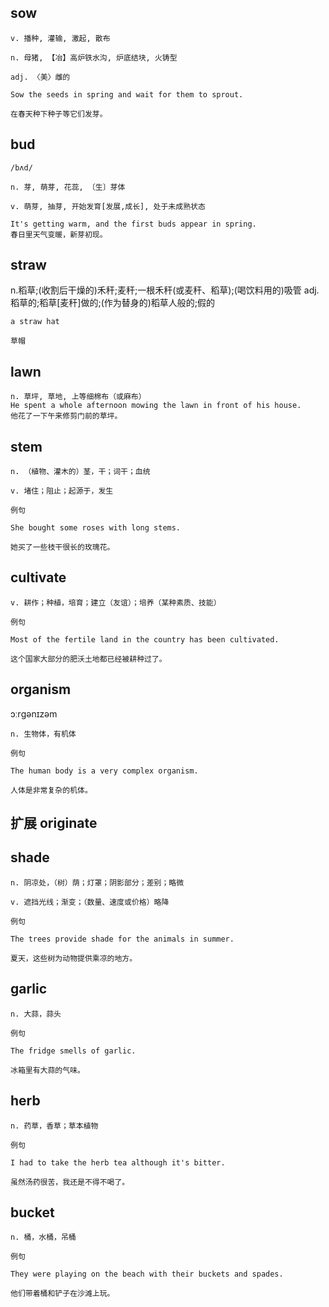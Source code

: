 ## sow
```
v. 播种, 灌输, 激起, 散布

n. 母猪, 【冶】高炉铁水沟, 炉底结块, 火铸型

adj. 〈美〉雌的

Sow the seeds in spring and wait for them to sprout.

在春天种下种子等它们发芽。
```
## bud
```
/bʌd/

n. 芽, 萌芽, 花蕊, 〔生〕芽体

v. 萌芽, 抽芽, 开始发育[发展,成长], 处于未成熟状态

It's getting warm, and the first buds appear in spring.
春日里天气变暖，新芽初现。
```

## straw 
n.稻草;(收割后干燥的)禾秆;麦秆;一根禾秆(或麦秆、稻草);(喝饮料用的)吸管
adj. 稻草的;稻草[麦秆]做的;(作为替身的)稻草人般的;假的
```
a straw hat

草帽
```

## lawn
```
n. 草坪, 草地, 上等细棉布（或麻布）
He spent a whole afternoon mowing the lawn in front of his house.
他花了一下午来修剪门前的草坪。
```
## stem
```
n. （植物、灌木的）茎，干；词干；血统

v. 堵住；阻止；起源于，发生

例句

She bought some roses with long stems.

她买了一些枝干很长的玫瑰花。
```
## cultivate
```
v. 耕作；种植，培育；建立（友谊）；培养（某种素质、技能）

例句

Most of the fertile land in the country has been cultivated.

这个国家大部分的肥沃土地都已经被耕种过了。
```
## organism
ɔːrɡənɪzəm
```
n. 生物体，有机体

例句

The human body is a very complex organism.

人体是非常复杂的机体。
```
## 扩展 originate

## shade
```
n. 阴凉处，（树）荫；灯罩；阴影部分；差别；略微

v. 遮挡光线；渐变；（数量、速度或价格）略降

例句

The trees provide shade for the animals in summer.

夏天，这些树为动物提供乘凉的地方。
```
## garlic
```
n. 大蒜，蒜头

例句

The fridge smells of garlic.

冰箱里有大蒜的气味。
```
## herb
```
n. 药草，香草；草本植物

例句

I had to take the herb tea although it's bitter.

虽然汤药很苦，我还是不得不喝了。
```
## bucket
```
n. 桶，水桶，吊桶

例句

They were playing on the beach with their buckets and spades.

他们带着桶和铲子在沙滩上玩。
```